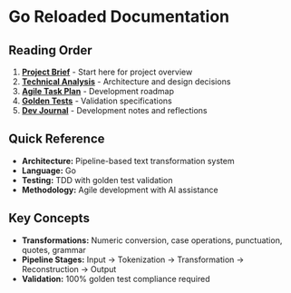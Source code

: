 # Go Reloaded Documentation

## Reading Order
1. **[Project Brief](brief.md)** - Start here for project overview
2. **[Technical Analysis](analysis.md)** - Architecture and design decisions  
3. **[Agile Task Plan](agile_task_plan.md)** - Development roadmap
4. **[Golden Tests](golden_tests.md)** - Validation specifications
5. **[Dev Journal](dev_journal.md)** - Development notes and reflections

## Quick Reference
- **Architecture:** Pipeline-based text transformation system
- **Language:** Go
- **Testing:** TDD with golden test validation
- **Methodology:** Agile development with AI assistance

## Key Concepts
- **Transformations:** Numeric conversion, case operations, punctuation, quotes, grammar
- **Pipeline Stages:** Input → Tokenization → Transformation → Reconstruction → Output
- **Validation:** 100% golden test compliance required